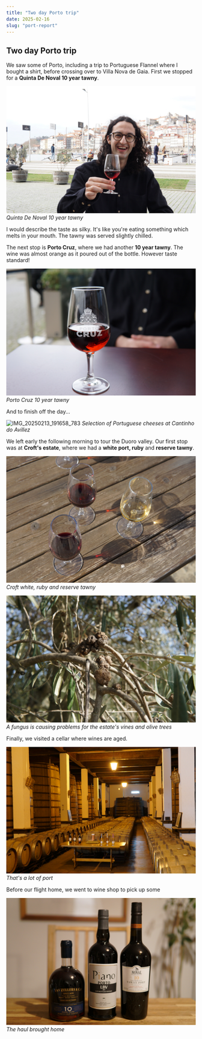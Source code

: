 ```yaml
---
title: "Two day Porto trip"
date: 2025-02-16
slug: "port-report"
---
```


## Two day Porto trip

We saw some of Porto, including a trip to Portuguese Flannel where I bought a shirt, before crossing over to Villa Nova de Gaia. First we stopped for a **Quinta De Noval 10 year tawny**.

![DSC03980](/blog/port-report/DSC03980.JPG)
*Quinta De Noval 10 year tawny*

I would describe the taste as silky. It's like you're eating something which melts in your mouth. The tawny was served slightly chilled.

The next stop is **Porto Cruz**, where we had another **10 year tawny**. The wine was almost orange as it poured out of the bottle. However taste standard!

![DSC03990](/blog/port-report/DSC03990.JPG)
*Porto Cruz 10 year tawny*

And to finish off the day...

![IMG_20250213_191658_783](/blog/port-report/IMG_20250213_191658_783.jpg)
*Selection of Portuguese cheeses at Cantinho do Avillez*

We left early the following morning to tour the Duoro valley. Our first stop was at **Croft's estate**, where we had a **white port, ruby** and **reserve tawny**.

![DSC04019](/blog/port-report/DSC04019.JPG)
*Croft white, ruby and reserve tawny*

![DSC04006](/blog/port-report/DSC04006.JPG)
*A fungus is causing problems for the estate's vines and olive trees*

Finally, we visited a cellar where wines are aged.

![DSC04034](/blog/port-report/DSC04034.JPG)
*That's a lot of port*

Before our flight home, we went to wine shop to pick up some 

![DSC04042](/blog/port-report/DSC04042.JPG)
*The haul brought home*
